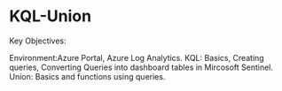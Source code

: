 # KQL-Union
Key Objectives:

Environment:Azure Portal, Azure Log Analytics. 
KQL: Basics, Creating queries, Converting Queries into dashboard tables in Mircosoft Sentinel.
Union: Basics and functions using queries.

